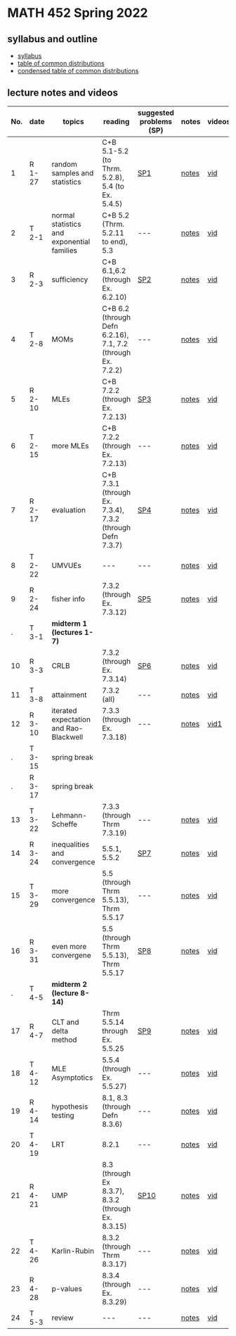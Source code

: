 # MATH 452 Spring 2022

## syllabus and outline

- [syllabus](docs/syllabus.md)
- [table of common distributions](docs/distab.pdf)
- [condensed table of common distributions](docs/distab_small.pdf)

## lecture notes and videos

No. | date | topics | reading | suggested problems (SP) | notes | videos | quiz problem (QP) | 
--- | --- | --- | --- | --- | --- | --- | --- | 
1|R 1-27 | random samples and statistics |  C+B 5.1-5.2 (to Thrm. 5.2.8), 5.4 (to Ex. 5.4.5) | [SP1](sp/sp1.pdf) | [notes](lns/lec1.pdf)| [vid](https://youtu.be/xkkbGxziTFQ)| [QP 1](qp/qp1.pdf) due Feb 3 | 
2|T 2-1 | normal statistics and exponential families |  C+B 5.2 (Thrm. 5.2.11 to end), 5.3 | --- | [notes](lns/lec2.pdf)| [vid](https://youtu.be/5JtpGufyexA)|  | 
3|R 2-3 | sufficiency | C+B 6.1,6.2 (through Ex. 6.2.10) | [SP2](sp/sp2.pdf)| [notes](lns/lec3.pdf)| [vid](https://youtu.be/al3vcwkMxZQ)| [QP 2](qp/qp2.pdf) due Feb 10 | 
4|T 2-8 | MOMs | C+B 6.2 (through Defn 6.2.16), 7.1, 7.2 (through Ex. 7.2.2) | --- | [notes](lns/lec4.pdf)| [vid](https://youtu.be/KeJHTbV0TlM) | --- | 
5|R 2-10 | MLEs | C+B 7.2.2 (through Ex. 7.2.13) | [SP3](sp/sp3.pdf) | [notes](lns/lec5.pdf)| [vid](https://youtu.be/p9g-DD7VajE)| [QP 3](qp/qp3.pdf) due Feb 17 | 
6|T 2-15 | more MLEs | C+B 7.2.2 (through Ex. 7.2.13) | --- | [notes](lns/lec6.pdf) | [vid]() | --- |
7|R 2-17 | evaluation | C+B 7.3.1 (through Ex. 7.3.4), 7.3.2 (through Defn 7.3.7)  | [SP4](sp/sp4.pdf) | [notes](lns/lec7.pdf)| [vid]()| [QP 4](qp/qp4.pdf) due Feb 24 | 
8|T 2-22 | UMVUEs |  --- | --- | [notes](lns/lec8.pdf)| [vid]()| --- |
9|R 2-24 | fisher info | 7.3.2 (through Ex. 7.3.12) | [SP5](sp/sp5.pdf)| [notes](lns/lec9.pdf)| [vid]()| [QP 5](qp/qp5.pdf) due Mar 3 | 
. |T 3-1 | **midterm 1 (lectures 1-7)**  |
10|R 3-3 | CRLB | 7.3.2 (through Ex. 7.3.14) | [SP6](sp/sp6.pdf) | [notes](lns/lec10.pdf)| [vid]() | [QP 6](qp/qp6.pdf) due Mar 10 | 
11|T 3-8 | attainment |  7.3.2 (all) | --- | [notes](lns/lec11.pdf)| [vid]()| --- | 
12|R 3-10 | iterated expectation and Rao-Blackwell | 7.3.3 (through Ex. 7.3.18) | --- | [notes](lns/lec12.pdf)| [vid1]()| [QP7](qp/qp7.pdf) due Mar 24 | 
.|T  3-15 | spring break |
.|R  3-17 | spring break |
13|T 3-22 | Lehmann-Scheffe | 7.3.3 (through Thrm 7.3.19) | --- | [notes](lns/lec13.pdf)| [vid]() | --- | 
14|R 3-24 | inequalities and convergence | 5.5.1, 5.5.2| [SP7](sp/sp7.pdf) | [notes](lns/lec14.pdf)| [vid]() | [QP8](qp/qp8.pdf) due Mar 31 | 
15|T 3-29 | more convergence |  5.5 (through Thrm 5.5.13), Thrm 5.5.17  | --- | [notes](lns/lec15.pdf)| [vid]()| --- | 
16|R 3-31 | even more convergene | 5.5 (through Thrm 5.5.13), Thrm 5.5.17 | [SP8](sp/sp8.pdf) | [notes](lns/lec16.pdf) | [vid]()| [QP9](qp/qp9.pdf) due Apr 7 | 
. |T 4-5 | **midterm 2 (lecture 8-14)** | 
17|R 4-7 | CLT and delta method | Thrm 5.5.14 through Ex. 5.5.25 | [SP9](sp/sp9.pdf) | [notes](lns/lec17.pdf)| [vid]()| [QP10](qp/qp10.pdf) due Apr 14 | 
18|T 4-12 | MLE Asymptotics | 5.5.4 (through Ex. 5.5.27) | --- | [notes](lns/lec18.pdf)| [vid]()| --- | 
19|R 4-14 | hypothesis testing |  8.1, 8.3 (through Defn 8.3.6)  | --- | [notes](lns/lec19.pdf)| [vid]() | [QP11](qp/qp11.pdf) due Apr 21| 
20|T 4-19 | LRT |  8.2.1  | --- | [notes](lns/lec20.pdf)| [vid]() | --- | 
21|R 4-21 | UMP |  8.3 (through Ex 8.3.7), 8.3.2 (through Ex. 8.3.15)  | [SP10](sp/sp10.pdf) | [notes](lns/lec21.pdf)| [vid]() | [QP12](qp/qp12.pdf) Due Apr 28 | 
22|T 4-26 | Karlin-Rubin | 8.3.2 (through Thrm 8.3.17)  | --- | [notes](lns/lec22.pdf)| [vid]() | --- | 
23|R 4-28 | p-values |  8.3.4 (through Ex. 8.3.29)  | --- | [notes](lns/lec23.pdf)| [vid]() | --- | 
24|T 5-3 | review |   ---  | --- | [notes](lns/lec24.pdf)| [vid]() | --- | 

